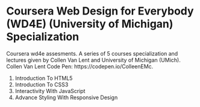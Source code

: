 <h1>Coursera Web Design for Everybody (WD4E) (University of Michigan) Specialization</h1>
Coursera wd4e assesments. A series of 5 courses specialization  and lectures given by Collen Van Lent and University of Michigan (UMich).
Collen Van Lent Code Pen: https://codepen.io/ColleenEMc.

1. Introduction To HTML5
2. Introduction To CSS3
3. Interactivity With JavaScript
4. Advance Styling With Responsive Design
